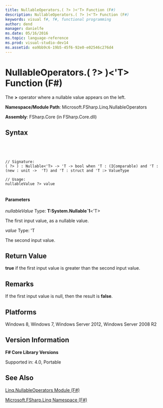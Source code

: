 ```yaml
---
title: NullableOperators.( ?> )<'T> Function (F#)
description: NullableOperators.( ?> )<'T> Function (F#)
keywords: visual f#, f#, functional programming
author: dend
manager: danielfe
ms.date: 05/16/2016
ms.topic: language-reference
ms.prod: visual-studio-dev14
ms.assetid: ea9bb9c6-19b5-45f6-92e0-e02546c276d4 
---
```


# NullableOperators.( ?> )<'T> Function (F#)

The **&gt;** operator where a nullable value appears on the left.

**Namespace/Module Path**: Microsoft.FSharp.Linq.NullableOperators

**Assembly**: FSharp.Core (in FSharp.Core.dll)


## Syntax



```




// Signature:
( ?> ) : Nullable<'T> -> 'T -> bool when 'T : (IComparable) and 'T : (new : unit ->  'T) and 'T : struct and 'T :> ValueType

// Usage:
nullableValue ?> value


```





#### Parameters
*nullableValue*
Type: **T:System.Nullable&#96;1**&lt;'T&gt;


The first input value, as a nullable value.


*value*
Type: 'T


The second input value.




## Return Value
**true** if the first input value is greater than the second input value.


## Remarks
If the first input value is null, then the result is **false**.


## Platforms
Windows 8, Windows 7, Windows Server 2012, Windows Server 2008 R2


## Version Information
**F# Core Library Versions**

Supported in: 4.0, Portable




## See Also
[Linq.NullableOperators Module &#40;F&#35;&#41;](Linq.NullableOperators-Module-%5BFSharp%5D.md)

[Microsoft.FSharp.Linq Namespace &#40;F&#35;&#41;](Microsoft.FSharp.Linq-Namespace-%5BFSharp%5D.md)


